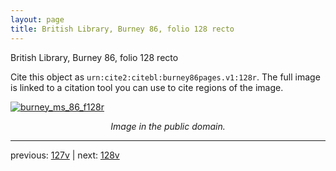 ```yaml
---
layout: page
title: British Library, Burney 86, folio 128 recto
---
```


British Library, Burney 86, folio 128 recto

Cite this object as `urn:cite2:citebl:burney86pages.v1:128r`.  The full image is linked to a citation tool you can use to cite regions of the image.

[![burney_ms_86_f128r](http://www.homermultitext.org/iipsrv?IIIF=/project/homer/pyramidal/deepzoom/citebl/burney86imgs/v1/burney_ms_86_f128r.tif/full/800,/0/default.jpg)](http://www.homermultitext.org/ict2/?urn=urn:cite2:citebl:burney86imgs.v1:burney_ms_86_f128r) 

<p style="text-align: center; font-style: italic;">Image in the public domain.</p>

---

previous: [127v](../127v/) | next: [128v](../128v/)